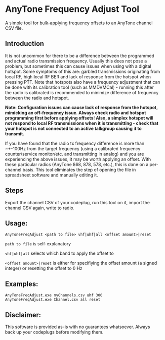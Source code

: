 # AnyTone Frequency Adjust Tool
A simple tool for bulk-applying frequency offsets to an AnyTone channel CSV file.

## Introduction
It is not uncommon for there to be a difference between the programmed and actual radio transmission frequency. Usually this does not pose a problem, but sometimes this can cause issues when using with a digital hotspot. Some symptoms of this are: garbled transmissions originating from local RF, high local RF BER and lack of response from the hotspot when pressing PTT. Note that hotspots also have a frequency adjustment that can be done with its calibration tool (such as MMDVMCal) - running this after the radio is calibrated is recommended to minimize difference of frequency between the radio and hotspot.

**Note: Configuration issues can cause lack of response from the hotspot, mimicking an off-frequency issue. Always check radio and hotspot programming first before applying offsets! Also, a simplex hotspot will not respond to local RF transmissions when it is transmitting - check that your hotspot is not connected to an active talkgroup causing it to transmit.**

If you have found that the radio tx frequency difference is more than ~+-100Hz from the target frequency (using a calibrated frequency counter/service monitor/etc. and transmitting in analog) and you are experiencing the above issues, it may be worth applying an offset. With these particular radios (AnyTone 868, 878, 578, etc.), this is done on a per-channel basis. This tool eliminates the step of opening the file in spreadsheet software and manually editing it.

## Steps
Export the channel CSV of your codeplug, run this tool on it, import the channel CSV again, write to radio.

## Usage:
`AnyToneFreqAdjust <path to file> vhf|uhf|all <offset amount>|reset`

`path to file` is self-explanatory

`vhf|uhf|all`  selects which band to apply the offset to

`<offset amount>|reset` is either for specifiying the offset amount (a signed integer) or resetting the offset to 0 Hz



## Examples:
```
AnyToneFreqAdjust.exe myChannels.csv uhf 300
AnyToneFreqAdjust.exe Channel.csv all reset
```

## Disclaimer:
This software is provided as-is with no guarantees whatsoever. Always back up your codeplugs before modifying them.
